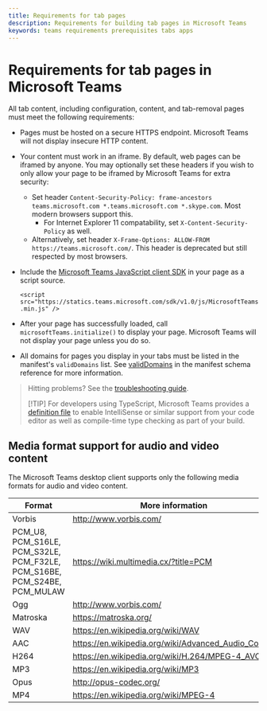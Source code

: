 ```yaml
---
title: Requirements for tab pages
description: Requirements for building tab pages in Microsoft Teams
keywords: teams requirements prerequisites tabs apps
---
```

# Requirements for tab pages in Microsoft Teams

All tab content, including configuration, content, and tab-removal pages must meet the following requirements:

* Pages must be hosted on a secure HTTPS endpoint. Microsoft Teams will not display insecure HTTP content.
* Your content must work in an iframe. By default, web pages can be iframed by anyone. You may optionally set these headers if you wish to only allow your page to be iframed by Microsoft Teams for extra security:
  * Set header `Content-Security-Policy: frame-ancestors teams.microsoft.com *.teams.microsoft.com *.skype.com`. Most modern browsers support this.
    * For Internet Explorer 11 compatability, set `X-Content-Security-Policy` as well.
  * Alternatively, set header `X-Frame-Options: ALLOW-FROM https://teams.microsoft.com/`. This header is deprecated but still respected by most browsers.
* Include the [Microsoft Teams JavaScript client SDK](/javascript/api/overview/msteams-client) in your page as a script source.

  `<script src="https://statics.teams.microsoft.com/sdk/v1.0/js/MicrosoftTeams.min.js" />`

* After your page has successfully loaded, call `microsoftTeams.initialize()` to display your page. Microsoft Teams will not display your page unless you do so.
* All domains for pages you display in your tabs must be listed in the manifest's `validDomains` list. See [validDomains](~/msteams-platform/resources/schema/manifest-schema#validdomains) in the manifest schema reference for more information.

> Hitting problems? See the [troubleshooting guide](~/msteams-platform/troubleshoot/troubleshoot).
>
> [!TIP]
> For developers using TypeScript, Microsoft Teams provides a [definition file](https://statics.teams.microsoft.com/sdk/v1.0/types/MicrosoftTeams.d.ts) to enable IntelliSense or similar support from your code editor as well as compile-time type checking as part of your build.

## Media format support for audio and video content

The Microsoft Teams desktop client supports only the following media formats for audio and video content.

| Format | More information |
| --- | --- |
| Vorbis | http://www.vorbis.com/ |
| PCM_U8, PCM_S16LE, PCM_S32LE, PCM_F32LE, PCM_S16BE, PCM_S24BE, PCM_MULAW | https://wiki.multimedia.cx/?title=PCM |
| Ogg | http://www.vorbis.com/ |
| Matroska | https://matroska.org/ |
| WAV | https://en.wikipedia.org/wiki/WAV |
| AAC | https://en.wikipedia.org/wiki/Advanced_Audio_Coding |
| H264 | https://en.wikipedia.org/wiki/H.264/MPEG-4_AVC |
| MP3 | https://en.wikipedia.org/wiki/MP3 |
| Opus | http://opus-codec.org/ |
| MP4 | https://en.wikipedia.org/wiki/MPEG-4 |
